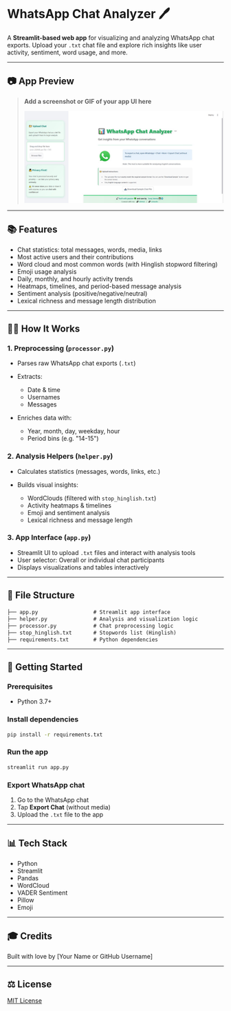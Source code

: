 # WhatsApp Chat Analyzer 🖊️

A **Streamlit-based web app** for visualizing and analyzing WhatsApp chat exports. Upload your `.txt` chat file and explore rich insights like user activity, sentiment, word usage, and more.

---

## 📷 App Preview

> **Add a screenshot or GIF of your app UI here**
>
> ![App Screenshot](https://github.com/suraj5424/Whatsapp-Chat-analyser/blob/main/whatsaap_ui.jpeg)

---

## 📚 Features

* Chat statistics: total messages, words, media, links
* Most active users and their contributions
* Word cloud and most common words (with Hinglish stopword filtering)
* Emoji usage analysis
* Daily, monthly, and hourly activity trends
* Heatmaps, timelines, and period-based message analysis
* Sentiment analysis (positive/negative/neutral)
* Lexical richness and message length distribution

---

## 👨‍💻 How It Works

### 1. **Preprocessing (`processor.py`)**

* Parses raw WhatsApp chat exports (`.txt`)
* Extracts:

  * Date & time
  * Usernames
  * Messages
* Enriches data with:

  * Year, month, day, weekday, hour
  * Period bins (e.g. "14-15")

### 2. **Analysis Helpers (`helper.py`)**

* Calculates statistics (messages, words, links, etc.)
* Builds visual insights:

  * WordClouds (filtered with `stop_hinglish.txt`)
  * Activity heatmaps & timelines
  * Emoji and sentiment analysis
  * Lexical richness and message length

### 3. **App Interface (`app.py`)**

* Streamlit UI to upload `.txt` files and interact with analysis tools
* User selector: Overall or individual chat participants
* Displays visualizations and tables interactively

---

## 📂 File Structure

```
├── app.py                  # Streamlit app interface
├── helper.py               # Analysis and visualization logic
├── processor.py            # Chat preprocessing logic
├── stop_hinglish.txt       # Stopwords list (Hinglish)
├── requirements.txt        # Python dependencies
```

---

## 🚀 Getting Started

### Prerequisites

* Python 3.7+

### Install dependencies

```bash
pip install -r requirements.txt
```

### Run the app

```bash
streamlit run app.py
```

### Export WhatsApp chat

1. Go to the WhatsApp chat
2. Tap **Export Chat** (without media)
3. Upload the `.txt` file to the app

---

## 📊 Tech Stack

* Python
* Streamlit
* Pandas
* WordCloud
* VADER Sentiment
* Pillow
* Emoji

---

## 🎓 Credits

Built with love by \[Your Name or GitHub Username]

---

## ⚖️ License

[MIT License](LICENSE)
